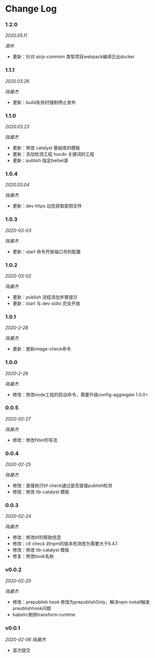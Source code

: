 # Change Log

### 1.2.0

_2020.05.11_

_高听_

- 更新：针对 airjs-common 类型项目webpack编译迁出docker

### 1.1.1

_2020.03.26_

_陆晨杰_

- 更新：build失败时强制停止发布

### 1.1.0

_2020.03.23_

_陆晨杰_

- 更新：修改 catalyst 基础库的模板
- 更新：添加检测工程 hucdn 关键词的工程
- 更新：publish 指定beibei源

### 1.0.4

_2020.03.04_

_陆晨杰_

- 更新：dev https 动态获取密钥文件

### 1.0.3

_2020-03-03_

_陆晨杰_

- 更新：start 命令开放端口号的配置

### 1.0.2

_2020-03-02_

_陆晨杰_

- 更新：publish 流程添加步骤提示
- 更新：start 与 dev stdio 完全开放

### 1.0.1

_2020-2-28_

_陆晨杰_

- 更新：更新image-check命令

### 1.0.0

_2020-2-28_

_陆晨杰_

- 修改：修改node工程的启动命令，需要升级config-aggregate 1.0.0+

### 0.0.5

_2020-02-27_

_陆晨杰_

- 修改：修改filter的写法

### 0.0.4

_2020-02-25_

_陆晨杰_

- 修改：直接执行bf check通过是否直接publish检测
- 修改：修改 lib-catalyst 模板

### 0.0.3

_2020-02-24_

_陆晨杰_

- 修改：修改bf的帮助信息
- 修改：ctl check 对npm的版本检测改为需要大于6.4.1
- 修改：修改 lib-catalyst 模板
- 修复：修改hook名称

### v0.0.2

_2020-02-20_

_陆晨杰_

- 修改：prepublish hook 修改为prepublishOnly，解决npm install触发preublishhook问题
- babelrc剔除transform-runtime

### v0.0.1

_2020-02-06_ 
_陆晨杰_

- 首次提交